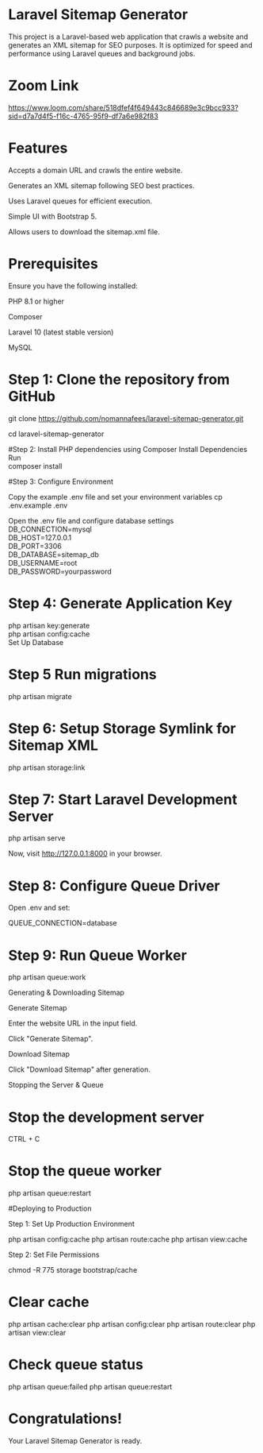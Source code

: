 # Laravel Sitemap Generator
This project is a Laravel-based web application that crawls a website and generates an XML sitemap for SEO purposes. It is optimized for speed and performance using Laravel queues and background jobs.

# Zoom Link
https://www.loom.com/share/518dfef4f649443c846689e3c9bcc933?sid=d7a7d4f5-f16c-4765-95f9-df7a6e982f83
# Features

Accepts a domain URL and crawls the entire website.

Generates an XML sitemap following SEO best practices.

Uses Laravel queues for efficient execution.

Simple UI with Bootstrap 5.

Allows users to download the sitemap.xml file.

# Prerequisites

Ensure you have the following installed:

PHP 8.1 or higher

Composer

Laravel 10 (latest stable version)

MySQL

# Step 1: Clone the repository from GitHub
git clone https://github.com/nomannafees/laravel-sitemap-generator.git

cd laravel-sitemap-generator

#Step 2: Install PHP dependencies using Composer
Install Dependencies<br>
Run<br>
composer install

#Step 3: Configure Environment

Copy the example .env file and set your environment variables
cp .env.example .env

Open the .env file and configure database settings<br>
DB_CONNECTION=mysql<br>
DB_HOST=127.0.0.1<br>
DB_PORT=3306<br>
DB_DATABASE=sitemap_db<br>
DB_USERNAME=root<br>
DB_PASSWORD=yourpassword<br>

# Step 4: Generate Application Key

php artisan key:generate<br>
php artisan config:cache<br>
Set Up Database

# Step 5 Run migrations
php artisan migrate

# Step 6: Setup Storage Symlink for Sitemap XML

php artisan storage:link

# Step 7: Start Laravel Development Server

php artisan serve

Now, visit http://127.0.0.1:8000 in your browser.

# Step 8: Configure Queue Driver

Open .env and set:

QUEUE_CONNECTION=database

# Step 9: Run Queue Worker

php artisan queue:work

Generating & Downloading Sitemap

Generate Sitemap

Enter the website URL in the input field.

Click "Generate Sitemap".

Download Sitemap

Click "Download Sitemap" after generation.

Stopping the Server & Queue

# Stop the development server
CTRL + C

# Stop the queue worker
php artisan queue:restart

#Deploying to Production

Step 1: Set Up Production Environment

php artisan config:cache
php artisan route:cache
php artisan view:cache

Step 2: Set File Permissions

chmod -R 775 storage bootstrap/cache

# Clear cache

php artisan cache:clear
php artisan config:clear
php artisan route:clear
php artisan view:clear

# Check queue status

php artisan queue:failed
php artisan queue:restart

# Congratulations!

Your Laravel Sitemap Generator is ready.
